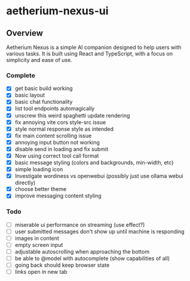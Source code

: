 # aetherium-nexus-ui

## Overview

Aetherium Nexus is a simple AI companion designed to help users with various tasks. It is built using React and TypeScript, with a focus on simplicity and ease of use.

### Complete

- [x] get basic build working
- [x] basic layout
- [x] basic chat functionality
- [x] list tool endpoints automagically
- [x] unscrew this weird spaghetti update rendering
- [x] fix annoying vite cors style-src issue
- [x] style normal response style as intended
- [x] fix main content scrolling issue
- [x] annoying input button not working
- [x] disable send in loading and fix submit
- [x] Now using correct tool call format
- [x] basic message styling (colors and backgrounds, min-width, etc)
- [x] simple loading icon
- [x] Investigate wordiness vs openwebui (possibly just use ollama webui directly)
- [x] choose better theme
- [x] improve messaging content styling

### Todo

- [ ] miserable ui performance on streaming (use effect?)
- [ ] user submitted messages don't show up until machine is responding
- [ ] images in content
- [ ] empty screen input
- [ ] adjustable autoscrolling when approaching the bottom
- [ ] be able to @model with autocomplete (show capabilities of all)
- [ ] going back should keep browser state
- [ ] links open in new tab
